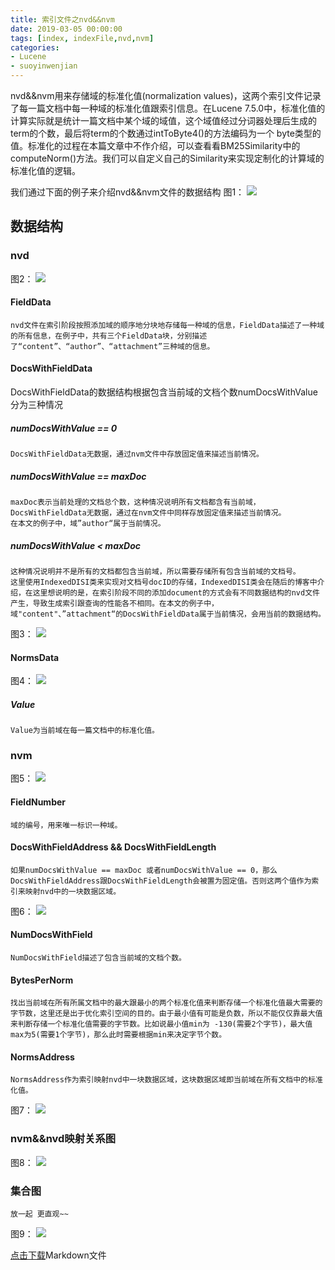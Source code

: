 ```yaml
---
title: 索引文件之nvd&&nvm
date: 2019-03-05 00:00:00
tags: [index, indexFile,nvd,nvm]
categories:
- Lucene
- suoyinwenjian
---
```


nvd&&nvm用来存储域的标准化值(normalization values)，这两个索引文件记录了每一篇文档中每一种域的标准化值跟索引信息。在Lucene 7.5.0中，标准化值的计算实际就是统计一篇文档中某个域的域值，这个域值经过分词器处理后生成的term的个数，最后将term的个数通过intToByte4()的方法编码为一个 byte类型的值。标准化的过程在本篇文章中不作介绍，可以查看看BM25Similarity中的computeNorm()方法。我们可以自定义自己的Similarity来实现定制化的计算域的标准化值的逻辑。

我们通过下面的例子来介绍nvd&&nvm文件的数据结构
图1：
<img src="http://www.amazingkoala.com.cn/uploads/lucene/索引文件/nvm&&nvd/1.png">

## 数据结构
### nvd
图2：
<img src="http://www.amazingkoala.com.cn/uploads/lucene/索引文件/nvm&&nvd/2.png">

#### FieldData
```text
nvd文件在索引阶段按照添加域的顺序地分块地存储每一种域的信息，FieldData描述了一种域的所有信息，在例子中，共有三个FieldData块，分别描述了“content”、“author”、“attachment”三种域的信息。
```
#### DocsWithFieldData
DocsWithFieldData的数据结构根据包含当前域的文档个数numDocsWithValue分为三种情况
##### numDocsWithValue == 0
```text
DocsWithFieldData无数据，通过nvm文件中存放固定值来描述当前情况。
```
##### numDocsWithValue == maxDoc
```text
maxDoc表示当前处理的文档总个数，这种情况说明所有文档都含有当前域，DocsWithFieldData无数据，通过在nvm文件中同样存放固定值来描述当前情况。
在本文的例子中，域”author“属于当前情况。
```
##### numDocsWithValue < maxDoc
```text
这种情况说明并不是所有的文档都包含当前域，所以需要存储所有包含当前域的文档号。
这里使用IndexedDISI类来实现对文档号docID的存储，IndexedDISI类会在随后的博客中介绍，在这里想说明的是，在索引阶段不同的添加document的方式会有不同数据结构的nvd文件产生，导致生成索引跟查询的性能各不相同。在本文的例子中，域"content"、”attachment“的DocsWithFieldData属于当前情况，会用当前的数据结构。
```
图3：
<img src="http://www.amazingkoala.com.cn/uploads/lucene/索引文件/nvm&&nvd/3.png">
#### NormsData
图4：
<img src="http://www.amazingkoala.com.cn/uploads/lucene/索引文件/nvm&&nvd/4.png">
##### Value
```text
Value为当前域在每一篇文档中的标准化值。
```
### nvm
图5：
<img src="http://www.amazingkoala.com.cn/uploads/lucene/索引文件/nvm&&nvd/5.png">
#### FieldNumber
```text
域的编号，用来唯一标识一种域。
```
#### DocsWithFieldAddress && DocsWithFieldLength
```text
如果numDocsWithValue == maxDoc 或者numDocsWithValue == 0，那么DocsWithFieldAddress跟DocsWithFieldLength会被置为固定值。否则这两个值作为索引来映射nvd中的一块数据区域。
```
图6：
<img src="http://www.amazingkoala.com.cn/uploads/lucene/索引文件/nvm&&nvd/6.png">
#### NumDocsWithField
```text
NumDocsWithField描述了包含当前域的文档个数。
```
#### BytesPerNorm
```text
找出当前域在所有所属文档中的最大跟最小的两个标准化值来判断存储一个标准化值最大需要的字节数，这里还是出于优化索引空间的目的。由于最小值有可能是负数，所以不能仅仅靠最大值来判断存储一个标准化值需要的字节数。比如说最小值min为 -130(需要2个字节)，最大值max为5(需要1个字节)，那么此时需要根据min来决定字节个数。
```
#### NormsAddress
```text
NormsAddress作为索引映射nvd中一块数据区域，这块数据区域即当前域在所有文档中的标准化值。
```
图7：
<img src="http://www.amazingkoala.com.cn/uploads/lucene/索引文件/nvm&&nvd/7.png">
### nvm&&nvd映射关系图
图8：
<img src="http://www.amazingkoala.com.cn/uploads/lucene/索引文件/nvm&&nvd/8.png">
### 集合图
```text
放一起 更直观~~
```
图9：
<img src="http://www.amazingkoala.com.cn/uploads/lucene/索引文件/nvm&&nvd/9.png">

[点击下载](http://www.amazingkoala.com.cn/attachment/Lucene/%E7%B4%A2%E5%BC%95%E6%96%87%E4%BB%B6/%E7%B4%A2%E5%BC%95%E6%96%87%E4%BB%B6%E4%B9%8Bnvd&&nvm.zip)Markdown文件